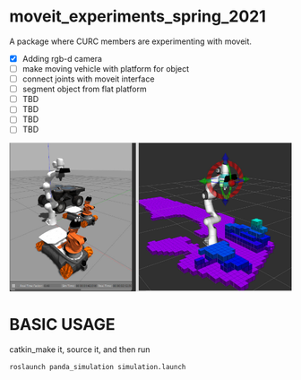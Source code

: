 # moveit_experiments_spring_2021
A package where CURC members are experimenting with moveit.

- [x] Adding rgb-d camera
- [ ] make moving vehicle with platform for object
- [ ] connect joints with moveit interface
- [ ] segment object from flat platform
- [ ] TBD
- [ ] TBD
- [ ] TBD
- [ ] TBD

![showing depth perception connected to moveit](media/current_perception.png)

# BASIC USAGE
catkin_make it, source it, and then run 
```
roslaunch panda_simulation simulation.launch
```

